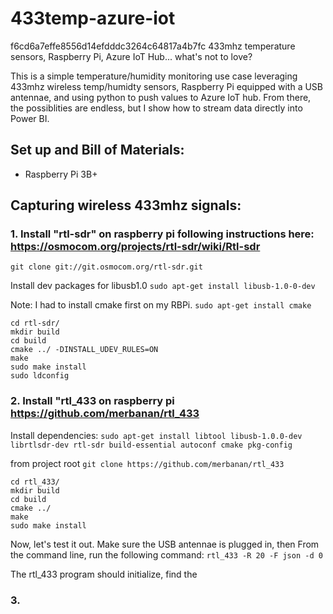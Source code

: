 # 433temp-azure-iot
f6cd6a7effe8556d14efdddc3264c64817a4b7fc
433mhz temperature sensors, Raspberry Pi, Azure IoT Hub... what's not to love? 

This is a simple temperature/humidity monitoring use case leveraging 433mhz wireless temp/humidty sensors, Raspberry Pi equipped with a USB antennae, and using python to push values to Azure IoT hub. From there, the possiblities are endless, but I show how to stream data directly into Power BI. 

## Set up and Bill of Materials: 
* Raspberry Pi 3B+ 

## Capturing wireless 433mhz signals:
### 1. Install "rtl-sdr" on raspberry pi following instructions here: https://osmocom.org/projects/rtl-sdr/wiki/Rtl-sdr 

`git clone git://git.osmocom.org/rtl-sdr.git`

Install dev packages for libusb1.0
`sudo apt-get install libusb-1.0-0-dev`

Note: I had to install cmake first on my RBPi. 
`sudo apt-get install cmake`

```
cd rtl-sdr/
mkdir build
cd build
cmake ../ -DINSTALL_UDEV_RULES=ON
make
sudo make install
sudo ldconfig
```
### 2. Install "rtl_433 on raspberry pi https://github.com/merbanan/rtl_433
Install dependencies: 
`sudo apt-get install libtool libusb-1.0.0-dev librtlsdr-dev rtl-sdr build-essential autoconf cmake pkg-config`

from project root
`git clone https://github.com/merbanan/rtl_433`

```
cd rtl_433/
mkdir build
cd build
cmake ../
make
sudo make install
```
Now, let's test it out. Make sure the USB antennae is plugged in, then From the command line, run the following command: 
`rtl_433 -R 20 -F json -d 0`

The rtl_433 program should initialize, find the 

### 3. 
